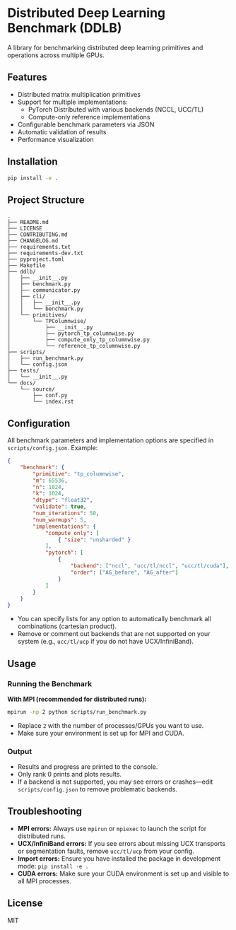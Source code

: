 # Distributed Deep Learning Benchmark (DDLB)

A library for benchmarking distributed deep learning primitives and operations across multiple GPUs.

## Features

- Distributed matrix multiplication primitives
- Support for multiple implementations:
  - PyTorch Distributed with various backends (NCCL, UCC/TL)
  - Compute-only reference implementations
- Configurable benchmark parameters via JSON
- Automatic validation of results
- Performance visualization

## Installation

```bash
pip install -e .
```

## Project Structure

```
.
├── README.md
├── LICENSE
├── CONTRIBUTING.md
├── CHANGELOG.md
├── requirements.txt
├── requirements-dev.txt
├── pyproject.toml
├── Makefile
├── ddlb/
│   ├── __init__.py
│   ├── benchmark.py
│   ├── communicator.py
│   ├── cli/
│   │   ├── __init__.py
│   │   └── benchmark.py
│   └── primitives/
│       └── TPColumnwise/
│           ├── __init__.py
│           ├── pytorch_tp_columnwise.py
│           ├── compute_only_tp_columnwise.py
│           └── reference_tp_columnwise.py
├── scripts/
│   ├── run_benchmark.py
│   └── config.json
├── tests/
│   └── __init__.py
└── docs/
    └── source/
        ├── conf.py
        └── index.rst
```

## Configuration

All benchmark parameters and implementation options are specified in `scripts/config.json`. Example:

```json
{
    "benchmark": {
        "primitive": "tp_columnwise",
        "m": 65536,
        "n": 1024,
        "k": 1024,
        "dtype": "float32",
        "validate": true,
        "num_iterations": 50,
        "num_warmups": 5,
        "implementations": {
            "compute_only": [
                { "size": "unsharded" }
            ],
            "pytorch": [
                {
                    "backend": ["nccl", "ucc/tl/nccl", "ucc/tl/cuda"],
                    "order": ["AG_before", "AG_after"]
                }
            ]
        }
    }
}
```
- You can specify lists for any option to automatically benchmark all combinations (cartesian product).
- Remove or comment out backends that are not supported on your system (e.g., `ucc/tl/ucp` if you do not have UCX/InfiniBand).

## Usage

### Running the Benchmark

**With MPI (recommended for distributed runs):**

```bash
mpirun -np 2 python scripts/run_benchmark.py
```
- Replace `2` with the number of processes/GPUs you want to use.
- Make sure your environment is set up for MPI and CUDA.


### Output
- Results and progress are printed to the console.
- Only rank 0 prints and plots results.
- If a backend is not supported, you may see errors or crashes—edit `scripts/config.json` to remove problematic backends.

## Troubleshooting

- **MPI errors:** Always use `mpirun` or `mpiexec` to launch the script for distributed runs.
- **UCX/InfiniBand errors:** If you see errors about missing UCX transports or segmentation faults, remove `ucc/tl/ucp` from your config.
- **Import errors:** Ensure you have installed the package in development mode: `pip install -e .`
- **CUDA errors:** Make sure your CUDA environment is set up and visible to all MPI processes.

## License

MIT
